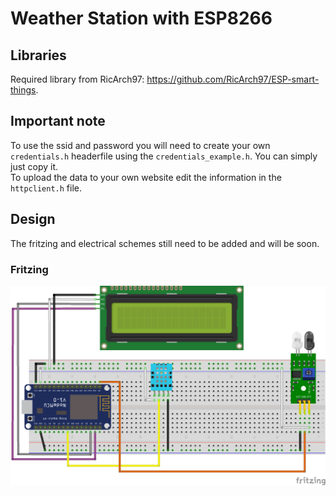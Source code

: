 # Weather Station with ESP8266

## Libraries
Required library from RicArch97: https://github.com/RicArch97/ESP-smart-things.

## Important note
To use the ssid and password you will need to create your own `credentials.h` headerfile using
the `credentials_example.h`. You can simply just copy it.  
To upload the data to your own website edit the information in the `httpclient.h` file.

## Design
The fritzing and electrical schemes still need to be added and will be soon.

### Fritzing
![](sheets/circuit_bb.png)